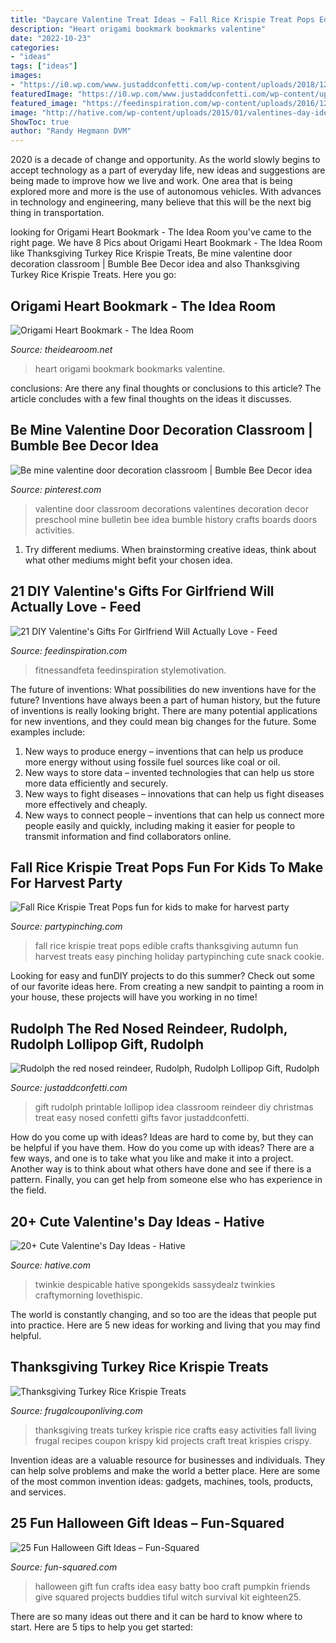 ```yaml
---
title: "Daycare Valentine Treat Ideas ~ Fall Rice Krispie Treat Pops Edible Crafts Thanksgiving Autumn Fun Harvest Treats Easy Pinching Holiday Partypinching Cute Snack Cookie"
description: "Heart origami bookmark bookmarks valentine"
date: "2022-10-23"
categories:
- "ideas"
tags: ["ideas"]
images:
- "https://i0.wp.com/www.justaddconfetti.com/wp-content/uploads/2018/12/IMG_3263-900.jpg?fit=900%2C1221&amp;ssl=1"
featuredImage: "https://i0.wp.com/www.justaddconfetti.com/wp-content/uploads/2018/12/IMG_3263-900.jpg?fit=900%2C1221&amp;ssl=1"
featured_image: "https://feedinspiration.com/wp-content/uploads/2016/12/Handmade-Valentine-Gifts-for-Girlfriend.jpg"
image: "http://hative.com/wp-content/uploads/2015/01/valentines-day-ideas/4-valentines-day-ideas.jpg"
ShowToc: true
author: "Randy Hegmann DVM"
---
```



2020 is a decade of change and opportunity. As the world slowly begins to accept technology as a part of everyday life, new ideas and suggestions are being made to improve how we live and work. One area that is being explored more and more is the use of autonomous vehicles. With advances in technology and engineering, many believe that this will be the next big thing in transportation.

	

		
looking for Origami Heart Bookmark - The Idea Room you've came to the right page. We have 8 Pics about Origami Heart Bookmark - The Idea Room like Thanksgiving Turkey Rice Krispie Treats, Be mine valentine door decoration classroom | Bumble Bee Decor idea and also Thanksgiving Turkey Rice Krispie Treats. Here you go:
		
    
## Origami Heart Bookmark - The Idea Room

<img loading=lazy src="https://www.theidearoom.net/wp-content/uploads/2016/01/origami-heart-bookmarks-3.png" onerror="this.onerror=null;this.src='https://tse4.mm.bing.net/th?id=OIP.ekLcQSj8rnnnNOBuzIsvjgHaLE&amp;pid=15.1';" alt="Origami Heart Bookmark - The Idea Room">

_Source: theidearoom.net_

>heart origami bookmark bookmarks valentine. 

	

conclusions: Are there any final thoughts or conclusions to this article?
The article concludes with a few final thoughts on the ideas it discusses.

    
## Be Mine Valentine Door Decoration Classroom | Bumble Bee Decor Idea

<img loading=lazy src="https://i.pinimg.com/736x/55/55/41/555541a2ecd2d7f060d50e6f42e0e0fd.jpg" onerror="this.onerror=null;this.src='https://tse3.mm.bing.net/th?id=OIP.-WgagaZgYeVY3WdIsyyRAwHaJ3&amp;pid=15.1';" alt="Be mine valentine door decoration classroom | Bumble Bee Decor idea">

_Source: pinterest.com_

>valentine door classroom decorations valentines decoration decor preschool mine bulletin bee idea bumble history crafts boards doors activities. 

	

1. Try different mediums. When brainstorming creative ideas, think about what other mediums might befit your chosen idea.

    
## 21 DIY Valentine&#039;s Gifts For Girlfriend Will Actually Love - Feed

<img loading=lazy src="https://feedinspiration.com/wp-content/uploads/2016/12/Handmade-Valentine-Gifts-for-Girlfriend.jpg" onerror="this.onerror=null;this.src='https://tse1.mm.bing.net/th?id=OIP.a3pQK2Z_tB6Iy_0B788NtQHaMY&amp;pid=15.1';" alt="21 DIY Valentine&#039;s Gifts For Girlfriend Will Actually Love - Feed">

_Source: feedinspiration.com_

>fitnessandfeta feedinspiration stylemotivation. 

	

The future of inventions: What possibilities do new inventions have for the future?
Inventions have always been a part of human history, but the future of inventions is really looking bright. There are many potential applications for new inventions, and they could mean big changes for the future. Some examples include:
1. New ways to produce energy – inventions that can help us produce more energy without using fossile fuel sources like coal or oil.
2. New ways to store data – invented technologies that can help us store more data efficiently and securely.
3. New ways to fight diseases – innovations that can help us fight diseases more effectively and cheaply.
4. New ways to connect people – inventions that can help us connect more people easily and quickly, including making it easier for people to transmit information and find collaborators online.

    
## Fall Rice Krispie Treat Pops Fun For Kids To Make For Harvest Party

<img loading=lazy src="https://partypinching.com/wp-content/uploads/2016/12/cache_4099725075.jpg" onerror="this.onerror=null;this.src='https://tse2.mm.bing.net/th?id=OIP.n2tRW0VRU95VJm4wcVUgywHaHa&amp;pid=15.1';" alt="Fall Rice Krispie Treat Pops fun for kids to make for harvest party">

_Source: partypinching.com_

>fall rice krispie treat pops edible crafts thanksgiving autumn fun harvest treats easy pinching holiday partypinching cute snack cookie. 

	

Looking for easy and funDIY projects to do this summer? Check out some of our favorite ideas here. From creating a new sandpit to painting a room in your house, these projects will have you working in no time!

    
## Rudolph The Red Nosed Reindeer, Rudolph, Rudolph Lollipop Gift, Rudolph

<img loading=lazy src="https://i0.wp.com/www.justaddconfetti.com/wp-content/uploads/2018/12/IMG_3263-900.jpg?fit=900%2C1221&amp;ssl=1" onerror="this.onerror=null;this.src='https://tse2.mm.bing.net/th?id=OIP.hYY7kxlT3oea8z_fj9TGPwHaKD&amp;pid=15.1';" alt="Rudolph the red nosed reindeer, Rudolph, Rudolph Lollipop Gift, Rudolph">

_Source: justaddconfetti.com_

>gift rudolph printable lollipop idea classroom reindeer diy christmas treat easy nosed confetti gifts favor justaddconfetti. 

	

How do you come up with ideas?
Ideas are hard to come by, but they can be helpful if you have them. How do you come up with ideas? There are a few ways, and one is to take what you like and make it into a project. Another way is to think about what others have done and see if there is a pattern. Finally, you can get help from someone else who has experience in the field.

    
## 20+ Cute Valentine&#039;s Day Ideas - Hative

<img loading=lazy src="http://hative.com/wp-content/uploads/2015/01/valentines-day-ideas/4-valentines-day-ideas.jpg" onerror="this.onerror=null;this.src='https://tse2.mm.bing.net/th?id=OIP.eXDO8u3-MCrTnK-7dfBloQHaLf&amp;pid=15.1';" alt="20+ Cute Valentine&#039;s Day Ideas - Hative">

_Source: hative.com_

>twinkie despicable hative spongekids sassydealz twinkies craftymorning lovethispic. 

	

The world is constantly changing, and so too are the ideas that people put into practice. Here are 5 new ideas for working and living that you may find helpful.

    
## Thanksgiving Turkey Rice Krispie Treats

<img loading=lazy src="http://cdn.frugalcouponliving.com/wp-content/uploads/2014/09/Turkey-Thanksgiving-Krispie-Treats-Frugal-Coupon-Living.jpg" onerror="this.onerror=null;this.src='https://tse1.mm.bing.net/th?id=OIP.FdNhBviB_k8vvlpbihbhCgHaLH&amp;pid=15.1';" alt="Thanksgiving Turkey Rice Krispie Treats">

_Source: frugalcouponliving.com_

>thanksgiving treats turkey krispie rice crafts easy activities fall living frugal recipes coupon krispy kid projects craft treat krispies crispy. 

	

Invention ideas are a valuable resource for businesses and individuals. They can help solve problems and make the world a better place. Here are some of the most common invention ideas: gadgets, machines, tools, products, and services.

    
## 25 Fun Halloween Gift Ideas – Fun-Squared

<img loading=lazy src="http://fun-squared.com/wp-content/uploads/2016/10/BattyGiftIdea.jpg" onerror="this.onerror=null;this.src='https://tse3.mm.bing.net/th?id=OIP.hTbA7Emc6646kCDm7TGcxQHaLE&amp;pid=15.1';" alt="25 Fun Halloween Gift Ideas – Fun-Squared">

_Source: fun-squared.com_

>halloween gift fun crafts idea easy batty boo craft pumpkin friends give squared projects buddies tiful witch survival kit eighteen25. 

	

There are so many ideas out there and it can be hard to know where to start. Here are 5 tips to help you get started: 

